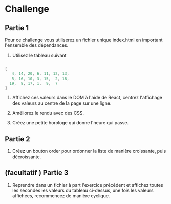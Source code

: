 # Challenge

## Partie 1

Pour ce challenge vous utiliserez un fichier unique index.html en important l'ensemble des dépendances.

1. Utilisez le tableau suivant

```js

[
   4, 14, 20, 6, 11, 12, 13,
   5, 16, 10, 3, 15,  2, 18,
  19,  8, 17, 1,  9,  7
]
```

1. Affichez ces valeurs dans le DOM à l'aide de React, centrez l'affichage des valeurs au centre de la page sur une ligne.

1. Améliorez le rendu avec des CSS.

1. Créez une petite horologe qui donne l'heure qui passe.

## Partie 2

1. Créez un bouton order pour ordonner la liste de manière croissante, puis décroissante.


## (facultatif ) Partie 3 

1. Reprendre dans un fichier à part l'exercice précédent et affichez toutes les secondes les valeurs du tableau ci-dessus, une fois les valeurs affichées, recommencez de manière cyclique. 

